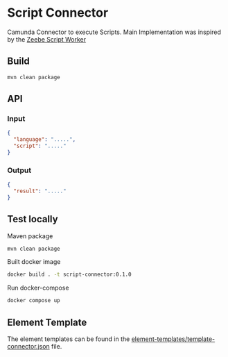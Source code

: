 # Script Connector

Camunda Connector to execute Scripts.
Main Implementation was inspired by the [Zeebe Script Worker](https://github.com/camunda-community-hub/zeebe-script-worker/blob/master/src/main/resources/META-INF/services/org.camunda.feel.valuemapper.CustomValueMapper)

## Build

```bash
mvn clean package
```

## API

### Input

```json
{
  "language": ".....",
  "script": "....."
}
```

### Output

```json
{
  "result": "....."
}
```

## Test locally

Maven package

```bash
mvn clean package
```

Built docker image

```bash
docker build . -t script-connector:0.1.0
```

Run docker-compose

```bash
docker compose up
```

## Element Template

The element templates can be found in the [element-templates/template-connector.json](element-templates/script-connector.json) file.
